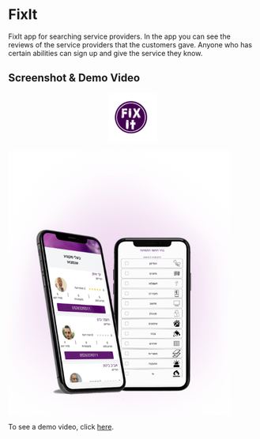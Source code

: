 # FixIt

FixIt app for searching service providers.
In the app you can see the reviews of the service providers that the customers gave.
Anyone who has certain abilities can sign up and give the service they know.


Screenshot & Demo Video
-----------------------

 <p align="center">
 
  <img src="https://github.com/mor0981/FixIt/blob/master/logo.png" width="100" title="hover text">
  
</p>

 <p align="center" style="display: flex;">
 
  <img src="https://github.com/mor0981/FixIt/blob/master/fixit.png" width="450" height="537" alt="accessibility text">
  
</p>

To see a demo video, click [here].

[here]: https://drive.google.com/file/d/1KEn44dJsjGI1PSjypNj1FnU03Lo0LyLA/view?usp=sharing
